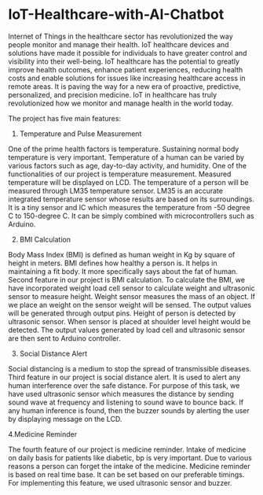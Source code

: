 # IoT-Healthcare-with-AI-Chatbot

Internet of Things in the healthcare sector has revolutionized the way people monitor and manage their health. IoT healthcare devices and solutions have made it possible for individuals to have greater control and visibility into their well-being. IoT healthcare has the potential to greatly improve health outcomes, enhance patient experiences, reducing health costs and enable solutions for issues like increasing healthcare access in remote areas. It is paving the way for a new era of proactive, predictive, personalized, and precision medicine.
IoT in healthcare has truly revolutionized how we monitor and manage health in the world today.

The project has five main features:

1. Temperature and Pulse Measurement

One of the prime health factors is temperature. Sustaining normal body temperature is very important. Temperature of a human can be varied by various factors such as age, day-to-day activity, and humidity. One of the functionalities of our project is temperature measurement. Measured temperature will be displayed on LCD. The temperature of a person will be measured through LM35 temperature sensor. LM35 is an accurate integrated temperature sensor whose results are based on its surroundings. It is a tiny sensor and IC which measures the temperature from -50 degree C to 150-degree C. It can be simply combined with microcontrollers such as Arduino.

2. BMI Calculation

Body Mass Index (BMI) is defined as human weight in Kg by square of height in meters. BMI defines how healthy a person is. It helps in maintaining a fit body. It more specifically says about the fat of human. Second feature in our project is BMI calculation. To calculate the BMI, we have incorporated weight load cell sensor to calculate weight and ultrasonic sensor to measure height. Weight sensor measures the mass of an object. If we place an weight on the sensor weight will be sensed. The output values will be generated through output pins. Height of person is detected by ultrasonic sensor. When sensor is placed at shoulder level height would be detected. The output values generated by load cell and ultrasonic sensor are then sent to Arduino controller.

3. Social Distance Alert

Social distancing is a medium to stop the spread of transmissible diseases. Third feature in our project is social distance alert. It is used to alert any human interference over the safe distance. For purpose of this task, we have used ultrasonic sensor which measures the distance by sending sound wave at frequency and listening to sound wave to bounce back. If any human inference is found, then the buzzer sounds by alerting the user by displaying message on the LCD. 

4.Medicine Reminder

The fourth feature of our project is medicine reminder. Intake of medicine on daily basis for patients like diabetic, bp is very important. Due to various reasons a person can forget the intake of the medicine. Medicine reminder is based on real time base. It can be set based on our preferable timings. For implementing this feature, we used ultrasonic sensor and buzzer. 
